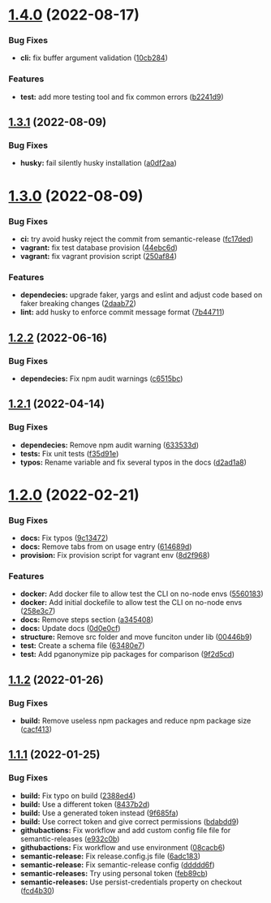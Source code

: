 # [1.4.0](https://github.com/rebelstackio/pgfilter/compare/v1.3.1...v1.4.0) (2022-08-17)


### Bug Fixes

* **cli:** fix buffer argument validation ([10cb284](https://github.com/rebelstackio/pgfilter/commit/10cb284be1d35a1cf56583100d5bded1fde09dcb))


### Features

* **test:** add more testing tool and fix common errors ([b2241d9](https://github.com/rebelstackio/pgfilter/commit/b2241d9358604e86c254bb38abaf9f4009fcbb15))

## [1.3.1](https://github.com/rebelstackio/pgfilter/compare/v1.3.0...v1.3.1) (2022-08-09)


### Bug Fixes

* **husky:** fail silently husky installation ([a0df2aa](https://github.com/rebelstackio/pgfilter/commit/a0df2aaf3fd6c6068210f15f8df7f745c303fe88))

# [1.3.0](https://github.com/rebelstackio/pgfilter/compare/v1.2.2...v1.3.0) (2022-08-09)


### Bug Fixes

* **ci:** try avoid husky reject the commit from semantic-release ([fc17ded](https://github.com/rebelstackio/pgfilter/commit/fc17ded90fc6c29b59f2854a6a4deb0baf5962e0))
* **vagrant:** fix test database provision ([44ebc6d](https://github.com/rebelstackio/pgfilter/commit/44ebc6d7bfe46140b4b27c8710e4d84216932b04))
* **vagrant:** fix vagrant provision script ([250af84](https://github.com/rebelstackio/pgfilter/commit/250af84f80bb0e4a693e35e0b79a8d686639119e))


### Features

* **dependecies:** upgrade faker, yargs and eslint and adjust code based on faker breaking changes ([2daab72](https://github.com/rebelstackio/pgfilter/commit/2daab7281736ab575ccf004011da65d0f4bfd448))
* **lint:** add husky to enforce commit message format ([7b44711](https://github.com/rebelstackio/pgfilter/commit/7b447114181f6fb9928d31b53b1b1f6c3872d0f2))

## [1.2.2](https://github.com/rebelstackio/pgfilter/compare/v1.2.1...v1.2.2) (2022-06-16)


### Bug Fixes

* **dependecies:** Fix npm audit warnings ([c6515bc](https://github.com/rebelstackio/pgfilter/commit/c6515bc3ceea2984edcdcf2181464995660a1501))

## [1.2.1](https://github.com/rebelstackio/pgfilter/compare/v1.2.0...v1.2.1) (2022-04-14)


### Bug Fixes

* **dependecies:** Remove npm audit warning ([633533d](https://github.com/rebelstackio/pgfilter/commit/633533d02c399ed0c0b29313facdaf498884d04e))
* **tests:** Fix unit tests ([f35d91e](https://github.com/rebelstackio/pgfilter/commit/f35d91e8596be16ca97cb14d8bf4c1503e7dfed4))
* **typos:** Rename variable and fix several typos in the docs ([d2ad1a8](https://github.com/rebelstackio/pgfilter/commit/d2ad1a8acd9933e3778c8066952f64b7b7ab1e91))

# [1.2.0](https://github.com/rebelstackio/pgfilter/compare/v1.1.2...v1.2.0) (2022-02-21)


### Bug Fixes

* **docs:** Fix typos ([9c13472](https://github.com/rebelstackio/pgfilter/commit/9c134720820f24bfcdf1ab093c8bb269b3706de6))
* **docs:** Remove tabs from on usage entry ([614689d](https://github.com/rebelstackio/pgfilter/commit/614689dce5402cd5c776d4f8b33b66a25f37082c))
* **provision:** Fix provision script for vagrant env ([8d2f968](https://github.com/rebelstackio/pgfilter/commit/8d2f968e81b66dfcabe26e284271e3b54d197c40))


### Features

* **docker:** Add docker file to allow test the CLI on no-node envs ([5560183](https://github.com/rebelstackio/pgfilter/commit/5560183ea01def413cfa4524233933d506b958cf))
* **docker:** Add initial dockefile to allow test the CLI on no-node envs ([258e3c7](https://github.com/rebelstackio/pgfilter/commit/258e3c7f4e49ca7ae0dc7066f9916808ccf44907))
* **docs:** Remove steps section ([a345408](https://github.com/rebelstackio/pgfilter/commit/a345408bf6f8168a2cb0b8265db27cca6702e9b0))
* **docs:** Update docs ([0d0e0cf](https://github.com/rebelstackio/pgfilter/commit/0d0e0cfd0555f57383f6af04ec3da571fc767e13))
* **structure:** Remove src folder and move funciton under lib ([00446b9](https://github.com/rebelstackio/pgfilter/commit/00446b99b38ae32457527baa5ebf85e3d4b055c6))
* **test:**  Create a schema file ([63480e7](https://github.com/rebelstackio/pgfilter/commit/63480e7e3f0df36ef08598bcceaa5aa346541998))
* **test:** Add pganonymize pip packages for comparison ([9f2d5cd](https://github.com/rebelstackio/pgfilter/commit/9f2d5cd4d89db57289e34731eade56024445f304))

## [1.1.2](https://github.com/rebelstackio/pgfilter/compare/v1.1.1...v1.1.2) (2022-01-26)


### Bug Fixes

* **build:** Remove useless npm packages and reduce npm package size ([cacf413](https://github.com/rebelstackio/pgfilter/commit/cacf41312a8d465e794dc0bb52421fe32568b594))

## [1.1.1](https://github.com/rebelstackio/pgfilter/compare/v1.1.0...v1.1.1) (2022-01-25)


### Bug Fixes

* **build:** Fix typo on build ([2388ed4](https://github.com/rebelstackio/pgfilter/commit/2388ed472576ea610e0e5cde79c3150addf9e7eb))
* **build:** Use a different token ([8437b2d](https://github.com/rebelstackio/pgfilter/commit/8437b2df67634685bb5334140c0793983287a87b))
* **build:** Use a generated token instead ([9f685fa](https://github.com/rebelstackio/pgfilter/commit/9f685fa280c56a2e6fcd25f4b9320d06b0830ab7))
* **build:** Use correct token and give correct permissions ([bdabdd9](https://github.com/rebelstackio/pgfilter/commit/bdabdd98ab3de6b30461f60d0ff5484908ac4d8e))
* **githubactions:** Fix workflow and add custom config file file for semantic-releases ([e932c0b](https://github.com/rebelstackio/pgfilter/commit/e932c0ba3b4b189ea9b4a05d15f13de27a1e27d3))
* **githubactions:** Fix workflow and use environment ([08cacb6](https://github.com/rebelstackio/pgfilter/commit/08cacb6aa9b84f926dc1ceba0335a916be574c32))
* **semantic-release:** Fix release.config.js file ([6adc183](https://github.com/rebelstackio/pgfilter/commit/6adc183540fc192c301ed28f916f39d7629b1dce))
* **semantic-release:** Fix semantic-release config ([ddddd6f](https://github.com/rebelstackio/pgfilter/commit/ddddd6ffb12de83c909dc883ccad2e8007189566))
* **semantic-releases:** Try using personal token ([feb89cb](https://github.com/rebelstackio/pgfilter/commit/feb89cb7b993400b9eb5bc40846d1b9c216d9f44))
* **semantic-releases:** Use persist-credentials property on checkout ([fcd4b30](https://github.com/rebelstackio/pgfilter/commit/fcd4b30ebce1380df3a0e2074077899f85aa41c0))

